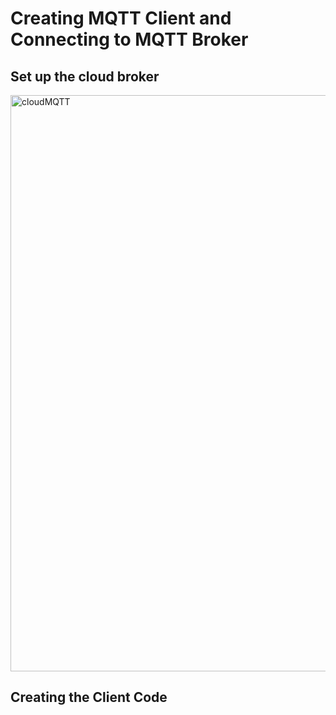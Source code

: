 # Creating MQTT Client and Connecting to MQTT Broker
## Set up the cloud broker

<img width="922" alt="cloudMQTT" src="https://user-images.githubusercontent.com/60630614/91782135-44e4fc00-ebca-11ea-806f-26748cc1bc9f.png">

## Creating the Client Code
